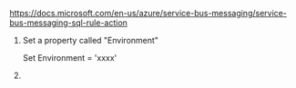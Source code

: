 https://docs.microsoft.com/en-us/azure/service-bus-messaging/service-bus-messaging-sql-rule-action

1. Set a property called "Environment"
      
      Set Environment = 'xxxx'

1. 

